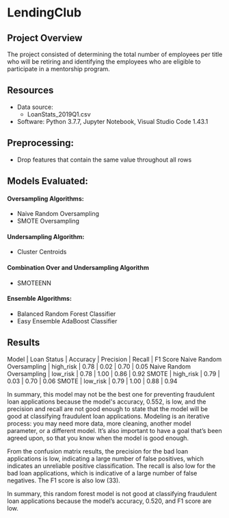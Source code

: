 # LendingClub

## Project Overview
The project consisted of determining the total number of employees per title who will be retiring and identifying the employees who are eligible to participate in a mentorship program.

## Resources
- Data source:
    - LoanStats_2019Q1.csv
- Software: Python 3.7.7, Jupyter Notebook, Visual Studio Code 1.43.1

## Preprocessing:
* Drop features that contain the same value throughout all rows


## Models Evaluated:
#### Oversampling Algorithms:
* Naive Random Oversampling
* SMOTE Oversampling
#### Undersampling Algorithm:
* Cluster Centroids
#### Combination Over and Undersampling Algorithm 
* SMOTEENN
#### Ensemble Algorithms:
* Balanced Random Forest Classifier
* Easy Ensemble AdaBoost Classifier

## Results
Model | Loan Status | Accuracy | Precision | Recall | F1 Score
Naive Random Oversampling | high_risk | 0.78 | 0.02 | 0.70 | 0.05
Naive Random Oversampling | low_risk | 0.78 | 1.00 | 0.86 | 0.92
SMOTE | high_risk | 0.79 | 0.03 | 0.70 | 0.06
SMOTE | low_risk | 0.79 | 1.00 | 0.88 | 0.94


In summary, this model may not be the best one for preventing fraudulent loan applications because the model's accuracy, 0.552, is low, and the precision and recall are not good enough to state that the model will be good at classifying fraudulent loan applications. Modeling is an iterative process: you may need more data, more cleaning, another model parameter, or a different model. It’s also important to have a goal that’s been agreed upon, so that you know when the model is good enough.

From the confusion matrix results, the precision for the bad loan applications is low, indicating a large number of false positives, which indicates an unreliable positive classification. The recall is also low for the bad loan applications, which is indicative of a large number of false negatives. The F1 score is also low (33).

In summary, this random forest model is not good at classifying fraudulent loan applications because the model’s accuracy, 0.520, and F1 score are low.
